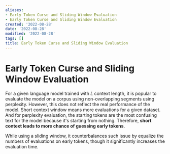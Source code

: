 ```yaml
---
aliases:
- Early Token Curse and Sliding Window Evaluation
- Early Token Curse and Sliding Window Evaluation
created: '2022-08-28'
date: '2022-08-28'
modified: '2022-08-28'
tags: []
title: Early Token Curse and Sliding Window Evaluation
---
```


# Early Token Curse and Sliding Window Evaluation

For a given language model trained with $L$ context length, it is popular to evaluate the model on a corpus using non-overlapping segments using perplexity. However, this does not reflect the real performance of the model. Short context window means more evaluations for a given dataset. And for perplexity evaluation, the starting tokens are the most confusing text for the model because it's starting from nothing. Therefore, **short context leads to more chance of guessing early tokens**.

While using a sliding window, it counterbalances such issue by equalize the numbers of evaluations on early tokens, though it significantly increases the evaluation time.